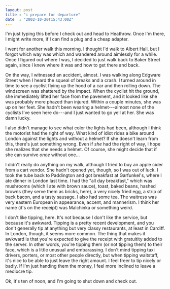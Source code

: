 ```yaml
---
layout: post
title : "i prepare for departure"
date  : "2002-10-20T15:43:00Z"
---
```

I'm just typing this before I check out and head to Heathrow.  Once I'm there, I might write more, if I can find a plug and a cheap adapter.

I went for another walk this morning.  I thought I'd walk to Albert Hall, but I forgot which way was which and wandered around aimlessly for a while.  Once I figured out where I was, I decided to just walk back to Baker Street again, since I knew where it was and how to get there and back. 

On the way, I witnessed an accident, almost.  I was walking along Edgware Street when I heard the squeal of breaks and a crash.  I turned around in time to see a cyclist flying up the hood of a car and then rolling down.  The windscreen was shattered by the impact.  When the cyclist hit the ground, she immediately lifted her face from the pavement, and it looked like she was probably more phazed than injured.  Within a couple minutes, she was up on her feet.  She hadn't been wearing a helmet---almost none of the cyclists I've seen here do---and I just wanted to go yell at her.  She was damn lucky.

I also didn't manage to see what color the lights had been, although I think the motorist had the right of way.  What kind of idiot rides a bike around London against the lights and without a helmet?  If she doesn't learn from this, there's just something wrong.  Even if <em>she</em> had the right of way, I hope she realizes that she needs a helmet.  Of course, she might decide that if she can survive <em>once</em> without one...

I didn't really do anything on my walk, although I tried to buy an apple cider from a cart vendor.  She hadn't opened yet, though, so I was out of luck.  I took the tube back to Paddington and got breakfast at Garfunkel's, where I ate dinner in London last time.  I had the "all day breakfast," which was mushrooms (which I ate with brown sauce), toast, baked beans, hashed browns (they serve them as bricks, here), a very nicely fried egg, a strip of back bacon, and a tasty sausage.  I also had some tea.  The waitress was very eastern European in appearance, accent, and mannerism.  I think her name (it's on the receipt) was Malchinka or something weird.

I don't like tipping, here.  It's not because I don't like the service, but because it's awkward.  Tipping is a pretty recent development, and you don't generally tip at anything but very classy restaurants, at least in Cardiff.  In London, though, it seems more common.  The thing that makes it awkward is that you're expected to give the receipt with gratuitity added to the server.  In other words, you're tipping them (or not tipping them) to their face, which is a little unusual and embarassing.  I don't mind tipping taxi drivers, porters, or most other people directly, but when tipping waitstaff, it's nice to be able to just leave the right amount.  I feel freer to tip nicely or badly.  If I'm just handing them the money, I feel more inclined to leave a mediocre tip.

Ok, it's ten of noon, and I'm going to shut down and check out.

